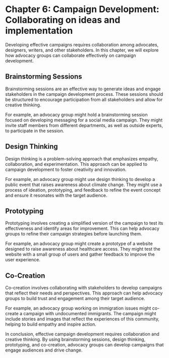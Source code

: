 Chapter 6: Campaign Development: Collaborating on ideas and implementation
==========================================================================

Developing effective campaigns requires collaboration among advocates, designers, writers, and other stakeholders. In this chapter, we will explore how advocacy groups can collaborate effectively on campaign development.

Brainstorming Sessions
----------------------

Brainstorming sessions are an effective way to generate ideas and engage stakeholders in the campaign development process. These sessions should be structured to encourage participation from all stakeholders and allow for creative thinking.

For example, an advocacy group might hold a brainstorming session focused on developing messaging for a social media campaign. They might invite staff members from different departments, as well as outside experts, to participate in the session.

Design Thinking
---------------

Design thinking is a problem-solving approach that emphasizes empathy, collaboration, and experimentation. This approach can be applied to campaign development to foster creativity and innovation.

For example, an advocacy group might use design thinking to develop a public event that raises awareness about climate change. They might use a process of ideation, prototyping, and feedback to refine the event concept and ensure it resonates with the target audience.

Prototyping
-----------

Prototyping involves creating a simplified version of the campaign to test its effectiveness and identify areas for improvement. This can help advocacy groups to refine their campaign strategies before launching them.

For example, an advocacy group might create a prototype of a website designed to raise awareness about healthcare access. They might test the website with a small group of users and gather feedback to improve the user experience.

Co-Creation
-----------

Co-creation involves collaborating with stakeholders to develop campaigns that reflect their needs and perspectives. This approach can help advocacy groups to build trust and engagement among their target audience.

For example, an advocacy group working on immigration issues might co-create a campaign with undocumented immigrants. The campaign might include stories and images that reflect the experiences of this community, helping to build empathy and inspire action.

In conclusion, effective campaign development requires collaboration and creative thinking. By using brainstorming sessions, design thinking, prototyping, and co-creation, advocacy groups can develop campaigns that engage audiences and drive change.

